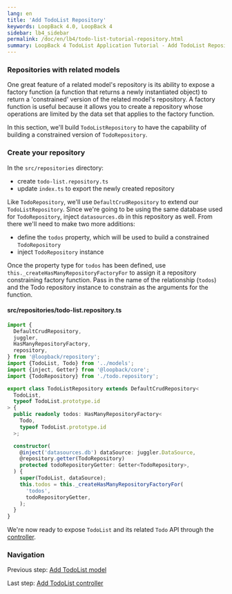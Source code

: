 ```yaml
---
lang: en
title: 'Add TodoList Repository'
keywords: LoopBack 4.0, LoopBack 4
sidebar: lb4_sidebar
permalink: /doc/en/lb4/todo-list-tutorial-repository.html
summary: LoopBack 4 TodoList Application Tutorial - Add TodoList Repository
---
```


### Repositories with related models

One great feature of a related model's repository is its ability to expose a
factory function (a function that returns a newly instantiated object) to return
a 'constrained' version of the related model's repository. A factory function is
useful because it allows you to create a repository whose operations are limited
by the data set that applies to the factory function.

In this section, we'll build `TodoListRepository` to have the capability of
building a constrained version of `TodoRepository`.

### Create your repository

In the `src/repositories` directory:

- create `todo-list.repository.ts`
- update `index.ts` to export the newly created repository

Like `TodoRepository`, we'll use `DefaultCrudRepository` to extend our
`TodoListRepository`. Since we're going to be using the same database used for
`TodoRepository`, inject `datasources.db` in this repository as well. From there
we'll need to make two more additions:

- define the `todos` property, which will be used to build a constrained
  `TodoRepository`
- inject `TodoRepository` instance

Once the property type for `todos` has been defined, use
`this._createHasManyRepositoryFactoryFor` to assign it a repository constraining
factory function. Pass in the name of the relationship (`todos`) and the Todo
repository instance to constrain as the arguments for the function.

#### src/repositories/todo-list.repository.ts

```ts
import {
  DefaultCrudRepository,
  juggler,
  HasManyRepositoryFactory,
  repository,
} from '@loopback/repository';
import {TodoList, Todo} from '../models';
import {inject, Getter} from '@loopback/core';
import {TodoRepository} from './todo.repository';

export class TodoListRepository extends DefaultCrudRepository<
  TodoList,
  typeof TodoList.prototype.id
> {
  public readonly todos: HasManyRepositoryFactory<
    Todo,
    typeof TodoList.prototype.id
  >;

  constructor(
    @inject('datasources.db') dataSource: juggler.DataSource,
    @repository.getter(TodoRepository)
    protected todoRepositoryGetter: Getter<TodoRepository>,
  ) {
    super(TodoList, dataSource);
    this.todos = this._createHasManyRepositoryFactoryFor(
      'todos',
      todoRepositoryGetter,
    );
  }
}
```

We're now ready to expose `TodoList` and its related `Todo` API through the
[controller](todo-list-tutorial-controller.md).

### Navigation

Previous step: [Add TodoList model](todo-list-tutorial-model.md)

Last step: [Add TodoList controller](todo-list-tutorial-controller.md)
